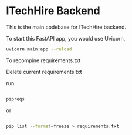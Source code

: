 # ITechHire Backend

This is the main codebase for ITechHire backend.

To start this FastAPI app, you would use Uvicorn,

```bash
uvicorn main:app --reload
```

To recompine requirements.txt

Delete current requirements.txt

run

```bash

pipreqs

```

or

```bash

pip list --format=freeze > requirements.txt

```
